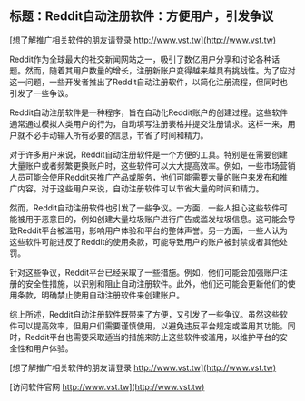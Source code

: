 ## **标题：Reddit自动注册软件：方便用户，引发争议**

[想了解推广相关软件的朋友请登录 http://www.vst.tw](http://www.vst.tw)

Reddit作为全球最大的社交新闻网站之一，吸引了数亿用户分享和讨论各种话题。然而，随着其用户数量的增长，注册新账户变得越来越具有挑战性。为了应对这一问题，一些开发者推出了Reddit自动注册软件，以简化注册流程，但同时也引发了一些争议。

Reddit自动注册软件是一种程序，旨在自动化Reddit账户的创建过程。这些软件通常通过模拟人类用户的行为，自动填写注册表格并提交注册请求。这样一来，用户就不必手动输入所有必要的信息，节省了时间和精力。

对于许多用户来说，Reddit自动注册软件是一个方便的工具。特别是在需要创建大量账户或者频繁更换账户时，这些软件可以大大提高效率。例如，一些市场营销人员可能会使用Reddit来推广产品或服务，他们可能需要大量的账户来发布和推广内容。对于这些用户来说，自动注册软件可以节省大量的时间和精力。

然而，Reddit自动注册软件也引发了一些争议。一方面，一些人担心这些软件可能被用于恶意目的，例如创建大量垃圾账户进行广告或滥发垃圾信息。这可能会导致Reddit平台被滥用，影响用户体验和平台的整体声誉。另一方面，一些人认为这些软件可能违反了Reddit的使用条款，可能导致用户的账户被封禁或者其他处罚。

针对这些争议，Reddit平台已经采取了一些措施。例如，他们可能会加强账户注册的安全性措施，以识别和阻止自动注册软件。此外，他们还可能会更新他们的使用条款，明确禁止使用自动注册软件来创建账户。

综上所述，Reddit自动注册软件既带来了方便，又引发了一些争议。虽然这些软件可以提高效率，但用户们需要谨慎使用，以避免违反平台规定或滥用其功能。同时，Reddit平台也需要采取适当的措施来防止这些软件被滥用，以维护平台的安全性和用户体验。

[想了解推广相关软件的朋友请登录 http://www.vst.tw](http://www.vst.tw)


[访问软件官网 http://www.vst.tw](http://www.vst.tw)
